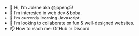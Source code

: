 - 👋 Hi, I’m Jolene aka @jopeng5!
- 👀 I’m interested in web dev & boba.
- 🌱 I’m currently learning Javascript.
- 💞️ I’m looking to collaborate on fun & well-designed websites.
- 📫 How to reach me: GitHub or Discord

<!---
jopeng5/jopeng5 is a ✨ special ✨ repository because its `README.md` (this file) appears on your GitHub profile.
You can click the Preview link to take a look at your changes.
--->
